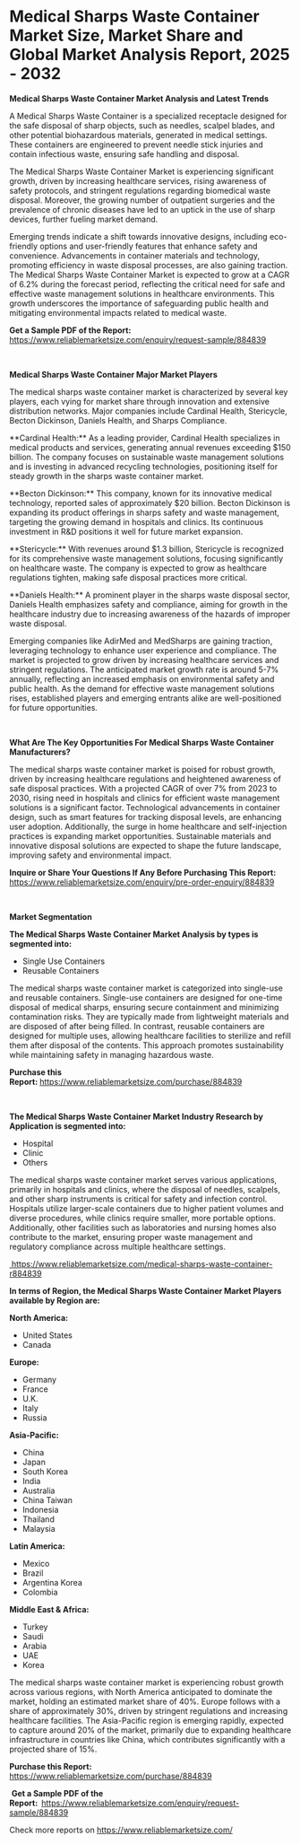<p><h1>Medical Sharps Waste Container Market Size, Market Share and Global Market Analysis Report, 2025 - 2032</h1></p><p><strong>Medical Sharps Waste Container Market Analysis and Latest Trends</strong></p>
<p><p>A Medical Sharps Waste Container is a specialized receptacle designed for the safe disposal of sharp objects, such as needles, scalpel blades, and other potential biohazardous materials, generated in medical settings. These containers are engineered to prevent needle stick injuries and contain infectious waste, ensuring safe handling and disposal.</p><p>The Medical Sharps Waste Container Market is experiencing significant growth, driven by increasing healthcare services, rising awareness of safety protocols, and stringent regulations regarding biomedical waste disposal. Moreover, the growing number of outpatient surgeries and the prevalence of chronic diseases have led to an uptick in the use of sharp devices, further fueling market demand. </p><p>Emerging trends indicate a shift towards innovative designs, including eco-friendly options and user-friendly features that enhance safety and convenience. Advancements in container materials and technology, promoting efficiency in waste disposal processes, are also gaining traction. The Medical Sharps Waste Container Market is expected to grow at a CAGR of 6.2% during the forecast period, reflecting the critical need for safe and effective waste management solutions in healthcare environments. This growth underscores the importance of safeguarding public health and mitigating environmental impacts related to medical waste.</p></p>
<p><strong>Get a Sample PDF of the Report:&nbsp;</strong> <a href="https://www.reliablemarketsize.com/enquiry/request-sample/884839?utm_campaign=2289&utm_medium=2&utm_source=Github&utm_content=ia&utm_term=09022025&utm_id=medical-sharps-waste-container">https://www.reliablemarketsize.com/enquiry/request-sample/884839</a></p>
<p>&nbsp;</p>
<p><strong>Medical Sharps Waste Container Major Market Players</strong></p>
<p><p>The medical sharps waste container market is characterized by several key players, each vying for market share through innovation and extensive distribution networks. Major companies include Cardinal Health, Stericycle, Becton Dickinson, Daniels Health, and Sharps Compliance.</p><p>**Cardinal Health:** As a leading provider, Cardinal Health specializes in medical products and services, generating annual revenues exceeding $150 billion. The company focuses on sustainable waste management solutions and is investing in advanced recycling technologies, positioning itself for steady growth in the sharps waste container market.</p><p>**Becton Dickinson:** This company, known for its innovative medical technology, reported sales of approximately $20 billion. Becton Dickinson is expanding its product offerings in sharps safety and waste management, targeting the growing demand in hospitals and clinics. Its continuous investment in R&D positions it well for future market expansion.</p><p>**Stericycle:** With revenues around $1.3 billion, Stericycle is recognized for its comprehensive waste management solutions, focusing significantly on healthcare waste. The company is expected to grow as healthcare regulations tighten, making safe disposal practices more critical.</p><p>**Daniels Health:** A prominent player in the sharps waste disposal sector, Daniels Health emphasizes safety and compliance, aiming for growth in the healthcare industry due to increasing awareness of the hazards of improper waste disposal.</p><p>Emerging companies like AdirMed and MedSharps are gaining traction, leveraging technology to enhance user experience and compliance. The market is projected to grow driven by increasing healthcare services and stringent regulations. The anticipated market growth rate is around 5-7% annually, reflecting an increased emphasis on environmental safety and public health. As the demand for effective waste management solutions rises, established players and emerging entrants alike are well-positioned for future opportunities.</p></p>
<p>&nbsp;</p>
<p><strong>What Are The Key Opportunities For Medical Sharps Waste Container Manufacturers?</strong></p>
<p><p>The medical sharps waste container market is poised for robust growth, driven by increasing healthcare regulations and heightened awareness of safe disposal practices. With a projected CAGR of over 7% from 2023 to 2030, rising need in hospitals and clinics for efficient waste management solutions is a significant factor. Technological advancements in container design, such as smart features for tracking disposal levels, are enhancing user adoption. Additionally, the surge in home healthcare and self-injection practices is expanding market opportunities. Sustainable materials and innovative disposal solutions are expected to shape the future landscape, improving safety and environmental impact.</p></p>
<p><strong>Inquire or Share Your Questions If Any Before Purchasing This Report:</strong> <a href="https://www.reliablemarketsize.com/enquiry/pre-order-enquiry/884839?utm_campaign=2289&utm_medium=2&utm_source=Github&utm_content=ia&utm_term=09022025&utm_id=medical-sharps-waste-container">https://www.reliablemarketsize.com/enquiry/pre-order-enquiry/884839</a></p>
<p>&nbsp;</p>
<p><strong>Market Segmentation</strong></p>
<p><strong>The Medical Sharps Waste Container Market Analysis by types is segmented into:</strong></p>
<p><ul><li>Single Use Containers</li><li>Reusable Containers</li></ul></p>
<p><p>The medical sharps waste container market is categorized into single-use and reusable containers. Single-use containers are designed for one-time disposal of medical sharps, ensuring secure containment and minimizing contamination risks. They are typically made from lightweight materials and are disposed of after being filled. In contrast, reusable containers are designed for multiple uses, allowing healthcare facilities to sterilize and refill them after disposal of the contents. This approach promotes sustainability while maintaining safety in managing hazardous waste.</p></p>
<p><strong>Purchase this Report:&nbsp;</strong><a href="https://www.reliablemarketsize.com/purchase/884839?utm_campaign=2289&utm_medium=2&utm_source=Github&utm_content=ia&utm_term=09022025&utm_id=medical-sharps-waste-container">https://www.reliablemarketsize.com/purchase/884839</a></p>
<p>&nbsp;</p>
<p><strong>The Medical Sharps Waste Container Market Industry Research by Application is segmented into:</strong></p>
<p><ul><li>Hospital</li><li>Clinic</li><li>Others</li></ul></p>
<p><p>The medical sharps waste container market serves various applications, primarily in hospitals and clinics, where the disposal of needles, scalpels, and other sharp instruments is critical for safety and infection control. Hospitals utilize larger-scale containers due to higher patient volumes and diverse procedures, while clinics require smaller, more portable options. Additionally, other facilities such as laboratories and nursing homes also contribute to the market, ensuring proper waste management and regulatory compliance across multiple healthcare settings.</p></p>
<p><a href="https://www.reliablemarketsize.com/medical-sharps-waste-container-r884839?utm_campaign=2289&utm_medium=2&utm_source=Github&utm_content=ia&utm_term=09022025&utm_id=medical-sharps-waste-container">&nbsp;https://www.reliablemarketsize.com/medical-sharps-waste-container-r884839</a></p>
<p><strong>In terms of Region, the Medical Sharps Waste Container Market Players available by Region are:</strong></p>
<p>
    <p> <strong> North America: </strong>
        <ul>
            <li>United States</li>
            <li>Canada</li>
        </ul>
        </p> 
    <p> <strong> Europe: </strong>
        <ul>
            <li>Germany</li>
            <li>France</li>
            <li>U.K.</li>
            <li>Italy</li>
            <li>Russia</li>
        </ul>
        </p> 
    <p> <strong> Asia-Pacific: </strong>
        <ul>
            <li>China</li>
            <li>Japan</li>
            <li>South Korea</li>
            <li>India</li>
            <li>Australia</li>
            <li>China Taiwan</li>
            <li>Indonesia</li>
            <li>Thailand</li>
            <li>Malaysia</li>
        </ul>
        </p> 
    <p> <strong> Latin America: </strong>
        <ul>
            <li>Mexico</li>
            <li>Brazil</li>
            <li>Argentina Korea</li>
            <li>Colombia</li>
        </ul>
        </p> 
    <p> <strong> Middle East & Africa: </strong>
        <ul>
            <li>Turkey</li>
            <li>Saudi</li>
            <li>Arabia</li>
            <li>UAE</li>
            <li>Korea</li>
        </ul>
    </p>
    </p>
<p><p>The medical sharps waste container market is experiencing robust growth across various regions, with North America anticipated to dominate the market, holding an estimated market share of 40%. Europe follows with a share of approximately 30%, driven by stringent regulations and increasing healthcare facilities. The Asia-Pacific region is emerging rapidly, expected to capture around 20% of the market, primarily due to expanding healthcare infrastructure in countries like China, which contributes significantly with a projected share of 15%.</p></p>
<p><strong>Purchase this Report: </strong><a href="https://www.reliablemarketsize.com/purchase/884839?utm_campaign=2289&utm_medium=2&utm_source=Github&utm_content=ia&utm_term=09022025&utm_id=medical-sharps-waste-container">https://www.reliablemarketsize.com/purchase/884839</a></p>
<p>&nbsp;<strong>Get a Sample PDF of the Report:&nbsp;&nbsp;</strong><a href="https://www.reliablemarketsize.com/enquiry/request-sample/884839?utm_campaign=2289&utm_medium=2&utm_source=Github&utm_content=ia&utm_term=09022025&utm_id=medical-sharps-waste-container">https://www.reliablemarketsize.com/enquiry/request-sample/884839</a></p>
<p><strong></strong></p>
<p>Check more reports on <a href="https://www.reliablemarketsize.com/?utm_campaign=2289&utm_medium=2&utm_source=Github&utm_content=ia&utm_term=09022025&utm_id=medical-sharps-waste-container">https://www.reliablemarketsize.com/</a></p>